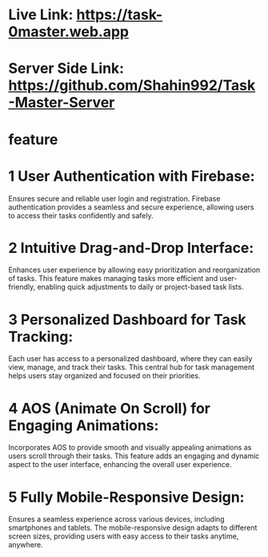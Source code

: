 # Live Link: https://task-0master.web.app

# Server Side Link: https://github.com/Shahin992/Task-Master-Server
# feature
# 1 User Authentication with Firebase: 
Ensures secure and reliable user login and registration. Firebase authentication provides a seamless and secure experience, allowing users to access their tasks confidently and safely.

# 2 Intuitive Drag-and-Drop Interface: 
Enhances user experience by allowing easy prioritization and reorganization of tasks. This feature makes managing tasks more efficient and user-friendly, enabling quick adjustments to daily or project-based task lists.

# 3 Personalized Dashboard for Task Tracking: 
Each user has access to a personalized dashboard, where they can easily view, manage, and track their tasks. This central hub for task management helps users stay organized and focused on their priorities.

# 4 AOS (Animate On Scroll) for Engaging Animations: 
Incorporates AOS to provide smooth and visually appealing animations as users scroll through their tasks. This feature adds an engaging and dynamic aspect to the user interface, enhancing the overall user experience.

# 5 Fully Mobile-Responsive Design: 
Ensures a seamless experience across various devices, including smartphones and tablets. The mobile-responsive design adapts to different screen sizes, providing users with easy access to their tasks anytime, anywhere.
